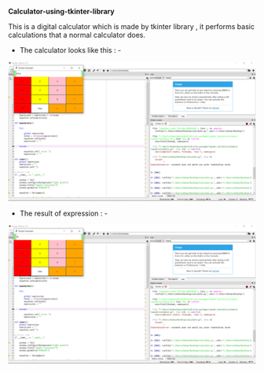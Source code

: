 **Calculator-using-tkinter-library**

This is a digital calculator which is made by tkinter library , it performs basic calculations that a normal calculator does.

- The calculator looks like this : -


![](images/Screenshot%20(26).png)

- The result of expression  : -



![](images/Screenshot%20(27).png)
